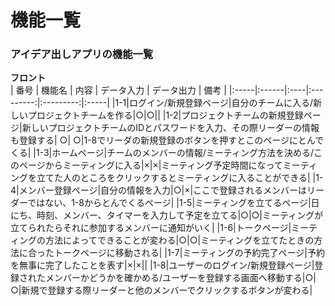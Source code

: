 # 機能一覧
### アイデア出しアプリの機能一覧
**フロント**<br>
 | 番号 | 機能名 | 内容 | データ入力 | データ出力 | 備考 |
 |:-----|:------|:----|:---------:|:---------:|:-----|
 |1-1|ログイン/新規登録ページ|自分のチームに入る/新しいプロジェクトチームを作る|○|○||
 |1-2|プロジェクトチームの新規登録ページ|新しいプロジェクトチームのIDとパスワードを入力、その際リーダーの情報も登録する| ○| ○|1-8でリーダの新規登録のボタンを押すとこのページにとんでくる|
 |1-3|ホームページ|チームのメンバーの情報/ミーティング方法を決める/このページからミーティングに入る|×|×|ミーティング予定時間になってミーティングを立てた人のところをクリックするとミーティングに入ることができる|
 |1-4|メンバー登録ページ|自分の情報を入力|○|×|ここで登録されるメンバーはリーダーではない、1-8からとんでくるページ|
 |1-5|ミーティングを立てるページ|日にち、時刻、メンバー、タイマーを入力して予定を立てる|○|○|ミーティングが立てられたらそれに参加するメンバーに通知がいく|
 |1-6|トークページ|ミーティングの方法によってできることが変わる|○|○|ミーティングを立てたときの方法に合ったトークページに移動される|
 |1-7|ミーティングの予約完了ページ|予約を無事に完了したことを表す|×|×||
 |1-8|ユーザーのログイン/新規登録ページ|登録されたメンバーかどうかを確かめる/ユーザーを登録する画面へ移動する|○|○|新規で登録する際リーダーと他のメンバーでクリックするボタンが変わる|

